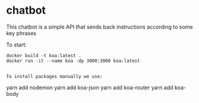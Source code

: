 # chatbot
This chatbot is a simple API that sends back instructions according to some key phrases

To start:
```git clone git@github.com:anastasiyakiianova/chatbot.git
docker build -t koa:latest .
docker run -it --name koa -dp 3000:3000 koa:latest


To install packages manually we use:
```
yarn add nodemon
yarn add koa-json
yarn add koa-router
yarn add koa-body